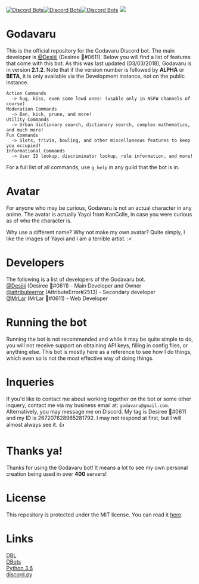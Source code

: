 [![Discord Bots](https://discordbots.org/api/widget/status/311810096336470017.png)](https://discordbots.org/bot/311810096336470017)[![Discord Bots](https://discordbots.org/api/widget/servers/311810096336470017.png?noavatar=true)](https://discordbots.org/bot/311810096336470017)[![Discord Bots](https://discordbots.org/api/widget/owner/311810096336470017.png?noavatar=true)](https://discordbots.org/bot/311810096336470017)
![](https://i.pinimg.com/originals/b8/ed/c9/b8edc912a7f63d819899bbfcdcaea79c.png)
# Godavaru
This is the official repository for the Godavaru Discord bot. The main developer is
[@Desiiii](https://github.com/Desiiii) (Desiree 🌺#0611). Below you will find a list of features that come with
this bot. As this was last updated (03/03/2018), Godavaru is in version **2.1.2**. Note that if the version
number is followed by **ALPHA** or **BETA**, it is only available via the Development instance, not on the public
instance.
```
Action Commands
  -> hug, kiss, even some lewd ones! (usable only in NSFW channels of course)
Moderation Commands
  -> Ban, kick, prune, and more!
Utility Commands
  -> Urban dictionary search, dictionary search, complex mathematics, and much more!
Fun Commands
  -> Slots, trivia, bowling, and other miscellaneous features to keep you occupied!
Informational Commands
  -> User ID lookup, discriminator lookup, role information, and more!
```
For a full list of all commands, use `g_help` in any guild that the bot is in.

# Avatar
For anyone who may be curious, Godavaru is not an actual character in any anime. The avatar is actually Yayoi from KanColle, in case you were curious as of who the character is.

Why use a different name? Why not make my own avatar? Quite simply, I like the images of Yayoi and I am a terrible artist. :\<

# Developers
The following is a list of developers of the Godavaru bot.
<br>[@Desiiii](https://github.com/Desiiii) (Desiree 🌺#0611) - Main Developer and Owner
<br>[@attributeerror](https://github.com/attributeerror) (AttributeError#2513) - Secondary developer
<br>[@MrLar](https://github.com/MrLar) (MrLar 🌺#0611) - Web Developer

# Running the bot
Running the bot is not recommended and while it may be quite simple to do, you will not receive support on
obtaining API keys, filling in config files, or anything else. This bot is mostly here as a reference to see how
I do things, which even so is not the most effective way of doing things.

# Inqueries
If you'd like to contact me about working together on the bot or some other inquery, contact me via my business
email at: `godavaru@gmail.com`. Alternatively, you may message me on Discord. My tag is Desiree 🌺#0611 and my ID
is 267207628965281792. I may not respond at first, but I will almost always see it. 👍

# Thanks ya!
Thanks for using the Godavaru bot! It means a lot to see my own personal creation being used in over **400**
servers!

# License
This repository is protected under the MIT license. You can read it
[here](https://github.com/Godavaru/Godavaru/blob/master/LICENSE.md).

# Links
[DBL](https://discordbots.org/bot/311810096336470017)
<br>[DBots](https://bots.discord.pw/bots/311810096336470017)
<br>[Python 3.6](https://www.python.org/downloads/release/python-360/)
<br>[discord.py](https://github.com/Rapptz/discord.py)
